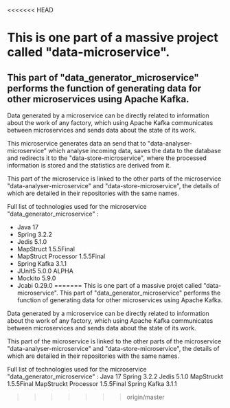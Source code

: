 <<<<<<< HEAD
# This is one part of a massive project called "data-microservice".
## This part of "data_generator_microservice" performs the function of generating data for other microservices using Apache Kafka.

Data generated by a microservice can be directly related to information about the work of any factory,
which using Apache Kafka communicates between microservices and sends data about the state of its work.

This microservice generates data an send that to "data-analyser-microservice" which analyse incoming data, saves the data to the database and redirects it to the "data-store-microservice", where the processed information is stored and the statistics are derived from it.

This part of the microservice is linked to the other parts of the microservice "data-analyser-microservice"
and "data-store-microservice", the details of which are detailed in their repositories with the same names.

Full list of technologies used for the microservice "data_generator_microservice" : 
 - Java 17 
 - Spring 3.2.2 
 - Jedis 5.1.0 
 - MapStruct 1.5.5Final 
 - MapStruct Processor 1.5.5Final 
 - Spring Kafka 3.1.1
 - JUnit5 5.0.0 ALPHA
 - Mockito 5.9.0
 - Jcabi 0.29.0
=======
This is one part of a massive projet called "data-microservice".
This part of "data_generator_microservice" performs the function of generating data for other microservices using Apache Kafka. 

Data generated by a microservice can be directly related to information about the work of any factory,
which using Apache Kafka communicates between microservices and sends data about the state of its work.  

This part of the microservice is linked to the other parts of the microservice "data-analyser-microservice" and "data-store-microservice",
the details of which are detailed in their repositories with the same names.

Full list of technologies used for the microservice "data_generator_microservice" :
Java 17 
Spring 3.2.2
Jedis 5.1.0
MapStruckt 1.5.5Final
MapStruckt Processor 1.5.5Final
Spring Kafka 3.1.1
>>>>>>> origin/master
